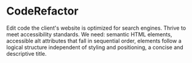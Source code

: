 # CodeRefactor
Edit code the client's website is optimized for search engines.
Thrive to meet accessibility standards. 
We need: semantic HTML elements, accessible alt attributes that fall in sequential order, elements follow a logical structure independent of styling and positioning, a concise and descriptive title.

